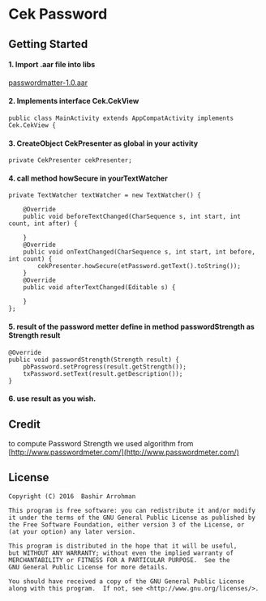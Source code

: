 # Cek Password

## Getting Started

#### 1. Import .aar file into libs
[passwordmatter-1.0.aar](https://github.com/tyangjawi03/cekpassword/blob/master/passwordmatter-1.0.aar)

#### 2. Implements interface Cek.CekView
    public class MainActivity extends AppCompatActivity implements Cek.CekView {

#### 3. CreateObject CekPresenter as global in your activity
    private CekPresenter cekPresenter;

#### 4. call method howSecure in yourTextWatcher

    private TextWatcher textWatcher = new TextWatcher() {

        @Override
        public void beforeTextChanged(CharSequence s, int start, int count, int after) {
        
        }
        @Override
        public void onTextChanged(CharSequence s, int start, int before, int count) {
            cekPresenter.howSecure(etPassword.getText().toString());
        }
        @Override
        public void afterTextChanged(Editable s) {
    
        }
    };

#### 5. result of the password metter define in method passwordStrength as Strength result
    @Override
    public void passwordStrength(Strength result) {
        pbPassword.setProgress(result.getStrength());
        txPassword.setText(result.getDescription());
    }
    
#### 6. use result as you wish.


## Credit
to compute Password Strength we used algorithm from [http://www.passwordmeter.com/](http://www.passwordmeter.com/) 


## License
    
    Copyright (C) 2016  Bashir Arrohman

    This program is free software: you can redistribute it and/or modify
    it under the terms of the GNU General Public License as published by
    the Free Software Foundation, either version 3 of the License, or
    (at your option) any later version.

    This program is distributed in the hope that it will be useful,
    but WITHOUT ANY WARRANTY; without even the implied warranty of
    MERCHANTABILITY or FITNESS FOR A PARTICULAR PURPOSE.  See the
    GNU General Public License for more details.

    You should have received a copy of the GNU General Public License
    along with this program.  If not, see <http://www.gnu.org/licenses/>.